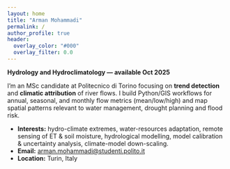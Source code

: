 ```yaml
---
layout: home
title: "Arman Mohammadi"
permalink: /
author_profile: true
header:
  overlay_color: "#000"
  overlay_filter: 0.0
---
```


**Hydrology and Hydroclimatology — available Oct 2025**

I’m an MSc candidate at Politecnico di Torino focusing on **trend detection** and **climatic attribution** of river flows. I build Python/GIS workflows for annual, seasonal, and monthly flow metrics (mean/low/high) and map spatial patterns relevant to water management, drought planning and flood risk.

- **Interests:** hydro-climate extremes, water-resources adaptation, remote sensing of ET & soil moisture, hydrological modelling, model calibration & uncertainty analysis, climate-model down-scaling.
- **Email:** arman.mohammadi@studenti.polito.it  
- **Location:** Turin, Italy
